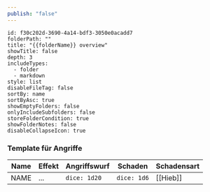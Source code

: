 ```yaml
---
publish: "false"
---
```


```folder-overview
id: f30c202d-3690-4a14-bdf3-3050e0acadd7
folderPath: ""
title: "{{folderName}} overview"
showTitle: false
depth: 3
includeTypes:
  - folder
  - markdown
style: list
disableFileTag: false
sortBy: name
sortByAsc: true
showEmptyFolders: false
onlyIncludeSubfolders: false
storeFolderCondition: true
showFolderNotes: false
disableCollapseIcon: true
```



### Template für Angriffe
| Name | Effekt | Angriffswurf | Schaden     | Schadensart |
| ---- | ------ | ------------ | ----------- | ----------- |
| NAME | ...    | `dice: 1d20` | `dice: 1d6` | [[Hieb]]    |
